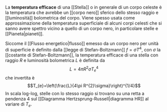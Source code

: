 La **temperatura efficace** di una [[Stella]] o in generale di un corpo celeste è la temperatura che avrebbe un [[corpo nero]] sferico dello stesso raggio e [[luminosità]] bolometrica del corpo. Viene spesso usata come approssimazione della temperatura superficiale di alcuni corpi celesti che si sanno avere spettro vicino a quello di un corpo nero, in particolare stelle e [[Pianeta|pianeti]].

Siccome il [[Flusso energetico|flusso]] emesso da un corpo nero per unità di superficie è definito dalla [[legge di Stefan-Boltzmann]] $f=\sigma T^{4}$, con $\sigma$ la [[costante di Stefan-Boltzmann]], la temperatura efficace di una stella con raggio $R$ e luminosità bolometrica $L$ è definita da
$$L=4\pi R^{2}\sigma T^{4}_{e}$$
che invertita è
$$T_{e}=\left(\frac{L}{4\pi R^{2}\sigma}\right)^{1/4}$$
In scala log-log, stelle con lo stesso raggio si trovano su una retta a pendenza 4 sul [[Diagramma Hertzsprung-Russell|diagramma HR]] al variare di $T_{e}$.